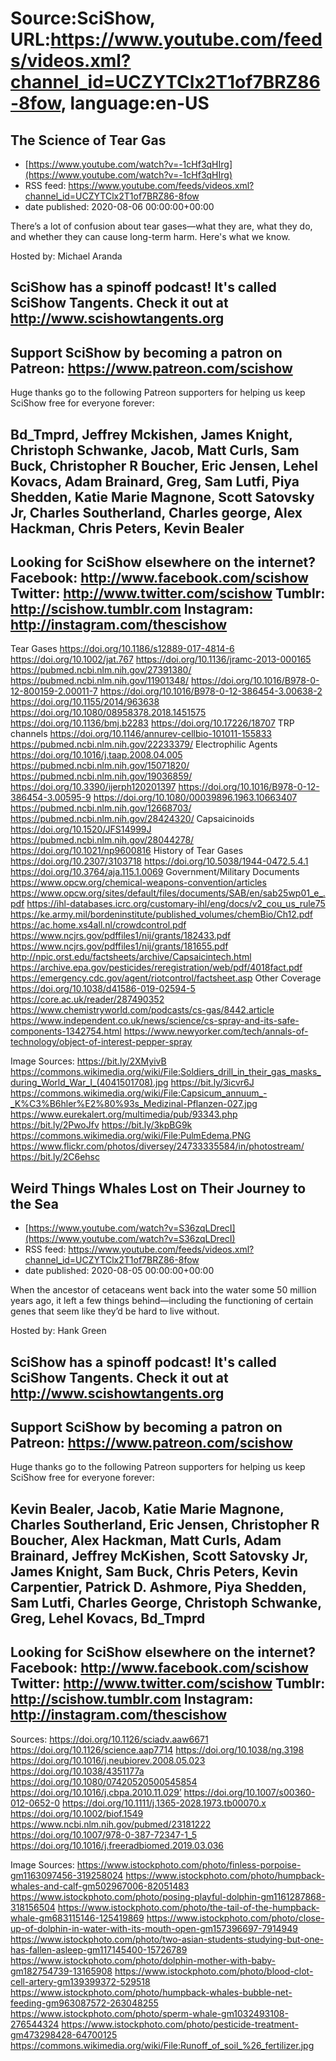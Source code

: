 # Source:SciShow, URL:https://www.youtube.com/feeds/videos.xml?channel_id=UCZYTClx2T1of7BRZ86-8fow, language:en-US

## The Science of Tear Gas
 - [https://www.youtube.com/watch?v=-1cHf3qHIrg](https://www.youtube.com/watch?v=-1cHf3qHIrg)
 - RSS feed: https://www.youtube.com/feeds/videos.xml?channel_id=UCZYTClx2T1of7BRZ86-8fow
 - date published: 2020-08-06 00:00:00+00:00

There’s a lot of confusion about tear gases—what they are, what they do, and whether they can cause long-term harm. Here's what we know.

Hosted by: Michael Aranda

SciShow has a spinoff podcast! It's called SciShow Tangents. Check it out at http://www.scishowtangents.org
----------
Support SciShow by becoming a patron on Patreon: https://www.patreon.com/scishow
----------
Huge thanks go to the following Patreon supporters for helping us keep SciShow free for everyone forever:

Bd_Tmprd, Jeffrey Mckishen, James Knight, Christoph Schwanke, Jacob, Matt Curls, Sam Buck, Christopher R Boucher, Eric Jensen, Lehel Kovacs, Adam Brainard, Greg, Sam Lutfi, Piya Shedden, Katie Marie Magnone, Scott Satovsky Jr, Charles Southerland, Charles george, Alex Hackman, Chris Peters, Kevin Bealer
----------
Looking for SciShow elsewhere on the internet?
Facebook: http://www.facebook.com/scishow
Twitter: http://www.twitter.com/scishow
Tumblr: http://scishow.tumblr.com
Instagram: http://instagram.com/thescishow
----------
Tear Gases
https://doi.org/10.1186/s12889-017-4814-6
https://doi.org/10.1002/jat.767
https://doi.org/10.1136/jramc-2013-000165
https://pubmed.ncbi.nlm.nih.gov/27391380/ 
https://pubmed.ncbi.nlm.nih.gov/11901348/ 
https://doi.org/10.1016/B978-0-12-800159-2.00011-7 
https://doi.org/10.1016/B978-0-12-386454-3.00638-2
https://doi.org/10.1155/2014/963638  
https://doi.org/10.1080/08958378.2018.1451575 
https://doi.org/10.1136/bmj.b2283 
https://doi.org/10.17226/18707 
TRP channels
https://doi.org/10.1146/annurev-cellbio-101011-155833
https://pubmed.ncbi.nlm.nih.gov/22233379/ 
Electrophilic Agents
https://doi.org/10.1016/j.taap.2008.04.005
https://pubmed.ncbi.nlm.nih.gov/15071820/ 
https://pubmed.ncbi.nlm.nih.gov/19036859/
https://doi.org/10.3390/ijerph120201397
https://doi.org/10.1016/B978-0-12-386454-3.00595-9 
https://doi.org/10.1080/00039896.1963.10663407 
https://pubmed.ncbi.nlm.nih.gov/12668703/
https://pubmed.ncbi.nlm.nih.gov/28424320/
Capsaicinoids
https://doi.org/10.1520/JFS14999J 
https://pubmed.ncbi.nlm.nih.gov/28044278/
https://doi.org/10.1021/np9600816
History of Tear Gases
https://doi.org/10.2307/3103718
https://doi.org/10.5038/1944-0472.5.4.1 
https://doi.org/10.3764/aja.115.1.0069
Government/Military Documents
https://www.opcw.org/chemical-weapons-convention/articles
https://www.opcw.org/sites/default/files/documents/SAB/en/sab25wp01_e_.pdf
https://ihl-databases.icrc.org/customary-ihl/eng/docs/v2_cou_us_rule75 https://ke.army.mil/bordeninstitute/published_volumes/chemBio/Ch12.pdf
https://ac.home.xs4all.nl/crowdcontrol.pdf
https://www.ncjrs.gov/pdffiles1/nij/grants/182433.pdf 
https://www.ncjrs.gov/pdffiles1/nij/grants/181655.pdf 
http://npic.orst.edu/factsheets/archive/Capsaicintech.html
https://archive.epa.gov/pesticides/reregistration/web/pdf/4018fact.pdf 
https://emergency.cdc.gov/agent/riotcontrol/factsheet.asp
Other Coverage
https://doi.org/10.1038/d41586-019-02594-5 
https://core.ac.uk/reader/287490352 
https://www.chemistryworld.com/podcasts/cs-gas/8442.article
https://www.independent.co.uk/news/science/cs-spray-and-its-safe-components-1342754.html
https://www.newyorker.com/tech/annals-of-technology/object-of-interest-pepper-spray

Image Sources:
https://bit.ly/2XMyivB
https://commons.wikimedia.org/wiki/File:Soldiers_drill_in_their_gas_masks_during_World_War_I_(4041501708).jpg
https://bit.ly/3icvr6J
https://commons.wikimedia.org/wiki/File:Capsicum_annuum_-_K%C3%B6hler%E2%80%93s_Medizinal-Pflanzen-027.jpg
https://www.eurekalert.org/multimedia/pub/93343.php
https://bit.ly/2PwoJfv
https://bit.ly/3kpBG9k
https://commons.wikimedia.org/wiki/File:PulmEdema.PNG
https://www.flickr.com/photos/diversey/24733335584/in/photostream/
https://bit.ly/2C6ehsc

## Weird Things Whales Lost on Their Journey to the Sea
 - [https://www.youtube.com/watch?v=S36zqLDrecI](https://www.youtube.com/watch?v=S36zqLDrecI)
 - RSS feed: https://www.youtube.com/feeds/videos.xml?channel_id=UCZYTClx2T1of7BRZ86-8fow
 - date published: 2020-08-05 00:00:00+00:00

When the ancestor of cetaceans went back into the water some 50 million years ago, it left a few things behind—including the functioning of certain genes that seem like they’d be hard to live without.

Hosted by: Hank Green

SciShow has a spinoff podcast! It's called SciShow Tangents. Check it out at http://www.scishowtangents.org
----------
Support SciShow by becoming a patron on Patreon: https://www.patreon.com/scishow
----------
Huge thanks go to the following Patreon supporters for helping us keep SciShow free for everyone forever:

Kevin Bealer, Jacob, Katie Marie Magnone, Charles Southerland, Eric Jensen, Christopher R Boucher, Alex Hackman, Matt Curls, Adam Brainard, Jeffrey McKishen, Scott Satovsky Jr, James Knight, Sam Buck, Chris Peters, Kevin Carpentier, Patrick D. Ashmore, Piya Shedden, Sam Lutfi, Charles George, Christoph Schwanke, Greg, Lehel Kovacs, Bd_Tmprd
----------
Looking for SciShow elsewhere on the internet?
Facebook: http://www.facebook.com/scishow
Twitter: http://www.twitter.com/scishow
Tumblr: http://scishow.tumblr.com
Instagram: http://instagram.com/thescishow
----------
Sources:
https://doi.org/10.1126/sciadv.aaw6671
https://doi.org/10.1126/science.aap7714
https://doi.org/10.1038/ng.3198
https://doi.org/10.1016/j.neubiorev.2008.05.023
https://doi.org/10.1038/4351177a 
https://doi.org/10.1080/07420520500545854
https://doi.org/10.1016/j.cbpa.2010.11.029’
https://doi.org/10.1007/s00360-012-0652-0
https://doi.org/10.1111/j.1365-2028.1973.tb00070.x
https://doi.org/10.1002/biof.1549
https://www.ncbi.nlm.nih.gov/pubmed/23181222
https://doi.org/10.1007/978-0-387-72347-1_5
https://doi.org/10.1016/j.freeradbiomed.2019.03.036

Image Sources:
https://www.istockphoto.com/photo/finless-porpoise-gm1163097456-319258024
https://www.istockphoto.com/photo/humpback-whales-and-calf-gm502967006-82051483
https://www.istockphoto.com/photo/posing-playful-dolphin-gm1161287868-318156504
https://www.istockphoto.com/photo/the-tail-of-the-humpback-whale-gm683115146-125419869
https://www.istockphoto.com/photo/close-up-of-dolphin-in-water-with-its-mouth-open-gm157396697-7914949
https://www.istockphoto.com/photo/two-asian-students-studying-but-one-has-fallen-asleep-gm117145400-15726789
https://www.istockphoto.com/photo/dolphin-mother-with-baby-gm182754739-13165908
https://www.istockphoto.com/photo/blood-clot-cell-artery-gm139399372-529518
https://www.istockphoto.com/photo/humpback-whales-bubble-net-feeding-gm963087572-263048255
https://www.istockphoto.com/photo/sperm-whale-gm1032493108-276544324
https://www.istockphoto.com/photo/pesticide-treatment-gm473298428-64700125
https://commons.wikimedia.org/wiki/File:Runoff_of_soil_%26_fertilizer.jpg

